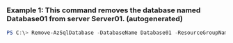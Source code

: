 ### Example 1: This command removes the database named Database01 from server Server01. (autogenerated)
```powershell
PS C:\> Remove-AzSqlDatabase -DatabaseName Database01 -ResourceGroupName ResourceGroup01 -ServerName Server01
```

